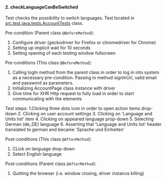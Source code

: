 #### 2. checkLanguageCanBeSwitched
Test checks the possibility to switch languages. Test located in [src.test.java.tests.AccountTests](link) class.


Pre-condition (Parent class `@BeforeMethod`):
1. Configure driver (geckodriver for Firefox or chromedriver for Chrome)
2. Setting up implicit wait for 10 seconds
3. Setting opening of each testing window fullscreen

Pre-conditions (This class `@BeforeMethod`):
1. Calling logIn method from the parent class in order to log in into system as a necessary pre-condition. Passing in method signInUrl, valid email and password as parameters.
2. Initializing AccountPage class instance with driver
3. Give time for XHR Http request to fully load in order to start communicating with the elements

Test steps:
1.Clicking three dots icon in order to open action items drop-down
2. Clicking on user account settings
3. Clicking on 'Language and Units list' item
4. Clicking on appeared language prop-down
5. Selecting German (de_DE) language
6. Asserting that 'Language and Units list' header translated to german and became 'Sprache und Einheiten'


Post-conditions (This class `@AfterMethod`):
1. CLick on language drop-down
2. Select English language

Post-conditions (Parent class `@AfterMethod`):
1. Quitting the browser (i.e. window closing, driver instance killing)